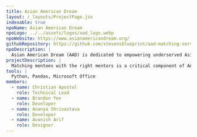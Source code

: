 ```yaml
---
title: Asian American Dream
layout: /_layouts/ProjectPage.jsx
indexable: true
npoName: Asian American Dream
npoLogo: ../../assets/logos/aad_logo.webp
npoWebsite: https://www.asianamericandream.org/
githubRepository: https://github.com/stevensblueprint/aad-matching-service
npoDescription: |
  Asian American Dream (AAD) is dedicated to empowering underserved Asian American and Pacific Islander undergraduates by providing career-focused mentorship and professional development opportunities. Their signature KIN Mentorship Program fosters meaningful connections between students and industry professionals, helping mentees explore career paths, build confidence, and gain the skills needed to succeed. Over the course of a 12-month program, participants develop a sense of community, unlock the power of cultural kinship, and work toward achieving milestone career goals. Through mentorship, AAD inspires students to dream big and equips them with the tools to turn those aspirations into reality.
projectDescription: |
  Matching mentees with the right mentors is a critical component of AAD’s KIN Mentorship Program, but the manual pairing process required over 48 hours of work each year. To streamline this process, Blueprint developed an automated matching system based on the Gale-Shapley Algorithm, ensuring that mentees and mentors are paired based on their ranked preferences and relevant industry experience. The system processes participant submissions, applies similarity scoring based on selected criteria, and generates optimal matches efficiently. Additionally, a user-friendly directory allows mentors and mentees to browse profiles, fostering better engagement within the program. This solution significantly reduces administrative workload while improving the quality and fairness of mentor-mentee pairings.
tools: |
  Python, Pandas, Microsoft Office
members:
  - name: Christian Apostol
    role: Technical Lead
  - name: Brandon Yen
    role: Developer
  - name: Ananya Shrivastava
    role: Developer
  - name: Avanish Arif
    role: Designer
---
```

